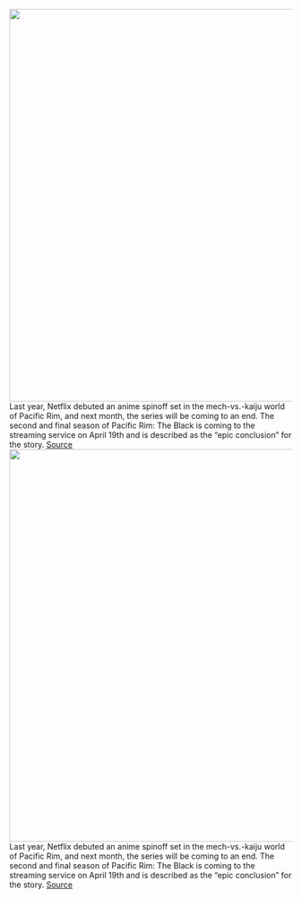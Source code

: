 <img src='https://cdn.vox-cdn.com/thumbor/iOetcyTxJ7UVoadMnz5vCncjjNc=/0x0:750x375/1200x800/filters:focal(315x128:435x248)/cdn.vox-cdn.com/uploads/chorus_image/image/70661309/PRA203_09_001_00_check.0.jpg' width='700px' /><br/>
Last year, Netflix debuted an anime spinoff set in the mech-vs.-kaiju world of Pacific Rim, and next month, the series will be coming to an end. The second and final season of Pacific Rim: The Black is coming to the streaming service on April 19th and is described as the “epic conclusion” for the story.
<a href='https://www.theverge.com/2022/3/23/22992513/pacific-rim-the-black-netflix-anime-season-2-release-date'> Source <a/><img src='https://cdn.vox-cdn.com/thumbor/iOetcyTxJ7UVoadMnz5vCncjjNc=/0x0:750x375/1200x800/filters:focal(315x128:435x248)/cdn.vox-cdn.com/uploads/chorus_image/image/70661309/PRA203_09_001_00_check.0.jpg' width='700px' /><br/>
Last year, Netflix debuted an anime spinoff set in the mech-vs.-kaiju world of Pacific Rim, and next month, the series will be coming to an end. The second and final season of Pacific Rim: The Black is coming to the streaming service on April 19th and is described as the “epic conclusion” for the story.
<a href='https://www.theverge.com/2022/3/23/22992513/pacific-rim-the-black-netflix-anime-season-2-release-date'> Source <a/>